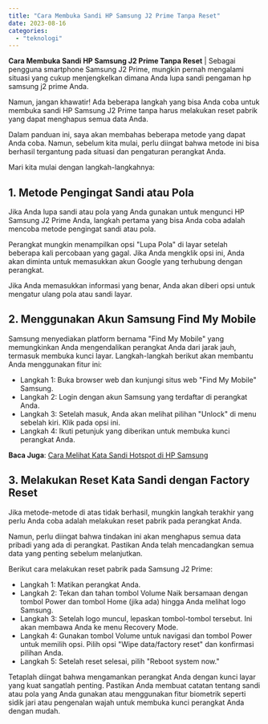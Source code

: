 ```yaml
---
title: "Cara Membuka Sandi HP Samsung J2 Prime Tanpa Reset"
date: 2023-08-16
categories: 
  - "teknologi"
---
```


**Cara Membuka Sandi HP Samsung J2 Prime Tanpa Reset** | Sebagai pengguna smartphone Samsung J2 Prime, mungkin pernah mengalami situasi yang cukup menjengkelkan dimana Anda lupa sandi pengaman hp samsung j2 prime Anda.

Namun, jangan khawatir! Ada beberapa langkah yang bisa Anda coba untuk membuka sandi HP Samsung J2 Prime tanpa harus melakukan reset pabrik yang dapat menghapus semua data Anda.

Dalam panduan ini, saya akan membahas beberapa metode yang dapat Anda coba. Namun, sebelum kita mulai, perlu diingat bahwa metode ini bisa berhasil tergantung pada situasi dan pengaturan perangkat Anda.

Mari kita mulai dengan langkah-langkahnya:

## **1\. Metode Pengingat Sandi atau Pola**

Jika Anda lupa sandi atau pola yang Anda gunakan untuk mengunci HP Samsung J2 Prime Anda, langkah pertama yang bisa Anda coba adalah mencoba metode pengingat sandi atau pola.

Perangkat mungkin menampilkan opsi "Lupa Pola" di layar setelah beberapa kali percobaan yang gagal. Jika Anda mengklik opsi ini, Anda akan diminta untuk memasukkan akun Google yang terhubung dengan perangkat.

Jika Anda memasukkan informasi yang benar, Anda akan diberi opsi untuk mengatur ulang pola atau sandi layar.

## **2\. Menggunakan Akun Samsung Find My Mobile**

Samsung menyediakan platform bernama "Find My Mobile" yang memungkinkan Anda mengendalikan perangkat Anda dari jarak jauh, termasuk membuka kunci layar. Langkah-langkah berikut akan membantu Anda menggunakan fitur ini:

- Langkah 1: Buka browser web dan kunjungi situs web "Find My Mobile" Samsung.
- Langkah 2: Login dengan akun Samsung yang terdaftar di perangkat Anda.
- Langkah 3: Setelah masuk, Anda akan melihat pilihan "Unlock" di menu sebelah kiri. Klik pada opsi ini.
- Langkah 4: Ikuti petunjuk yang diberikan untuk membuka kunci perangkat Anda.

**Baca Juga**: [Cara Melihat Kata Sandi Hotspot di HP Samsung](https://ajiekusumadhany.com/cara-melihat-kata-sandi-hotspot-di-hp-samsung/)

## **3\. Melakukan Reset Kata Sandi dengan Factory Reset**

Jika metode-metode di atas tidak berhasil, mungkin langkah terakhir yang perlu Anda coba adalah melakukan reset pabrik pada perangkat Anda.

Namun, perlu diingat bahwa tindakan ini akan menghapus semua data pribadi yang ada di perangkat. Pastikan Anda telah mencadangkan semua data yang penting sebelum melanjutkan.

Berikut cara melakukan reset pabrik pada Samsung J2 Prime:

- Langkah 1: Matikan perangkat Anda.
- Langkah 2: Tekan dan tahan tombol Volume Naik bersamaan dengan tombol Power dan tombol Home (jika ada) hingga Anda melihat logo Samsung.
- Langkah 3: Setelah logo muncul, lepaskan tombol-tombol tersebut. Ini akan membawa Anda ke menu Recovery Mode.
- Langkah 4: Gunakan tombol Volume untuk navigasi dan tombol Power untuk memilih opsi. Pilih opsi "Wipe data/factory reset" dan konfirmasi pilihan Anda.
- Langkah 5: Setelah reset selesai, pilih "Reboot system now."

Tetaplah diingat bahwa mengamankan perangkat Anda dengan kunci layar yang kuat sangatlah penting. Pastikan Anda membuat catatan tentang sandi atau pola yang Anda gunakan atau menggunakan fitur biometrik seperti sidik jari atau pengenalan wajah untuk membuka kunci perangkat Anda dengan mudah.
